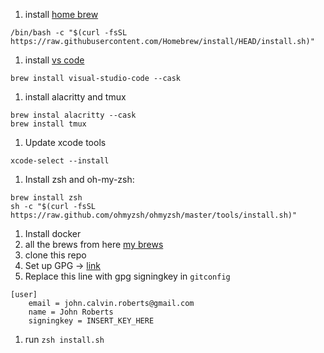 1. install [home brew](https://brew.sh/)
```
/bin/bash -c "$(curl -fsSL https://raw.githubusercontent.com/Homebrew/install/HEAD/install.sh)"
```
1. install [vs code](https://code.visualstudio.com/download)
```
brew install visual-studio-code --cask
```
1. install alacritty and tmux
```
brew instal alacritty --cask
brew install tmux
```
1. Update xcode tools
```
xcode-select --install
```
1. Install zsh and oh-my-zsh:
```
brew install zsh
sh -c "$(curl -fsSL https://raw.github.com/ohmyzsh/ohmyzsh/master/tools/install.sh)"
```
1. Install docker
1. all the brews from here [my brews](https://johnny.sh/notes/brews-i-installed/)
3. clone this repo
4. Set up GPG -> [link](https://blog.nemit.fi/verify-your-github-commits-2fb42bff6048)
5. Replace this line with gpg signingkey in `gitconfig`
```
[user]
	email = john.calvin.roberts@gmail.com
	name = John Roberts
	signingkey = INSERT_KEY_HERE
```
1. run `zsh install.sh`

